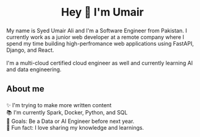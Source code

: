 <br clear="both">

<h1 align="center">Hey 👋 I'm Umair</h1>

###

<p align="left">My name is Syed Umair Ali and I'm a Software Engineer from Pakistan. I currently work as a junior web developer at a remote company where I spend my time building high-perfromance web applications using FastAPI, Django, and React.<br><br>I'm a multi-cloud certified cloud engineer as well and currently learning AI and data engineering.</p>

###

<h2 align="left">About me</h2>

###

<p align="left">✨ I'm trying to make more written content<br>📚 I'm currently Spark, Docker, Python, and SQL<br>🎯 Goals: Be a Data or AI Engineer before next year.<br>🎲 Fun fact: I love sharing my knowledge and learnings.</p>
